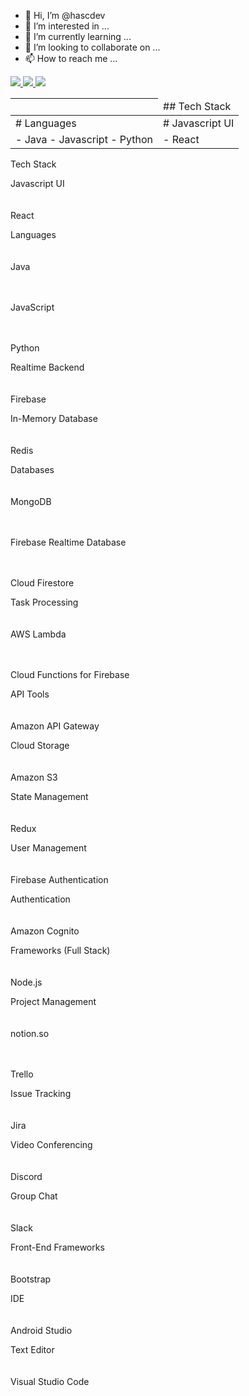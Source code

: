 - 👋 Hi, I’m @hascdev
- 👀 I’m interested in ...
- 🌱 I’m currently learning ...
- 💞️ I’m looking to collaborate on ...
- 📫 How to reach me ...

<div>
    <a href="https://www.linkedin.com/in/hasandovalc">
        <img src="https://img.shields.io/badge/linkedin-%230077B5.svg?&style=for-the-badge&logo=linkedin&logoColor=white" />
    </a>
    <a href="https://medium.com/hascdev">
        <img src="https://img.shields.io/badge/medium-%2312100E.svg?&style=for-the-badge&logo=medium&logoColor=white" />
    </a>
    <a href="https://twitter.com/Alejandr0S">
        <img src="https://img.shields.io/badge/twitter-%231DA1F2.svg?&style=for-the-badge&logo=twitter&logoColor=white" />
    </a>
</div>

<table width="100%">
    <thead>
        <th>
            <td colspan="2">## Tech Stack</td>
        </th>
    </thead>
    <tbody>
        <tr>
            <td># Languages</td>
            <td># Javascript UI</td>
        </tr>
        <tr>
            <td>
                - Java
                - Javascript
                - Python
            </td>
            <td>
                - React
            </td>
        </tr>
    </tbody>
</table>

<div><div class="jss919"><div class="jss871 jss923 jss919"><div class="jss924"><p class="jss925">Tech Stack</p></div><div class="jss922"><div class="jss928" style="grid-row-end: span 3;"><div><div class="jss930">Javascript UI</div><div><div class="jss931"><div class="jss933"><span style="box-sizing:border-box;display:inline-block;overflow:hidden;width:initial;height:initial;background:none;opacity:1;border:0;margin:0;padding:0;position:relative;max-width:100%"><span style="box-sizing:border-box;display:block;width:initial;height:initial;background:none;opacity:1;border:0;margin:0;padding:0;max-width:100%"><img style="display:block;max-width:100%;width:initial;height:initial;background:none;opacity:1;border:0;margin:0;padding:0" alt="" aria-hidden="true" src="data:image/svg+xml,%3csvg%20xmlns=%27http://www.w3.org/2000/svg%27%20version=%271.1%27%20width=%2720%27%20height=%2720%27/%3e"></span><img alt="React" src="/_next/image?url=https%3A%2F%2Fstack-icons.showwcase.com%2FReact.png&amp;w=48&amp;q=75" decoding="async" data-nimg="intrinsic" class="jss934" style="position:absolute;top:0;left:0;bottom:0;right:0;box-sizing:border-box;padding:0;border:none;margin:auto;display:block;width:0;height:0;min-width:100%;max-width:100%;min-height:100%;max-height:100%" srcset="/_next/image?url=https%3A%2F%2Fstack-icons.showwcase.com%2FReact.png&amp;w=32&amp;q=75 1x, /_next/image?url=https%3A%2F%2Fstack-icons.showwcase.com%2FReact.png&amp;w=48&amp;q=75 2x"><noscript><img alt="React" srcSet="/_next/image?url=https%3A%2F%2Fstack-icons.showwcase.com%2FReact.png&amp;w=32&amp;q=75 1x, /_next/image?url=https%3A%2F%2Fstack-icons.showwcase.com%2FReact.png&amp;w=48&amp;q=75 2x" src="/_next/image?url=https%3A%2F%2Fstack-icons.showwcase.com%2FReact.png&amp;w=48&amp;q=75" decoding="async" data-nimg="intrinsic" style="position:absolute;top:0;left:0;bottom:0;right:0;box-sizing:border-box;padding:0;border:none;margin:auto;display:block;width:0;height:0;min-width:100%;max-width:100%;min-height:100%;max-height:100%" class="jss184" loading="lazy"/></noscript></span><p class="jss935">React</p><p class="jss936" title="Experience Level"></p></div></div></div></div></div><div class="jss928 jss929" style="grid-row-end: span 5;"><div><div class="jss930">Languages</div><div><div class="jss931"><div class="jss933"><span style="box-sizing:border-box;display:inline-block;overflow:hidden;width:initial;height:initial;background:none;opacity:1;border:0;margin:0;padding:0;position:relative;max-width:100%"><span style="box-sizing:border-box;display:block;width:initial;height:initial;background:none;opacity:1;border:0;margin:0;padding:0;max-width:100%"><img style="display:block;max-width:100%;width:initial;height:initial;background:none;opacity:1;border:0;margin:0;padding:0" alt="" aria-hidden="true" src="data:image/svg+xml,%3csvg%20xmlns=%27http://www.w3.org/2000/svg%27%20version=%271.1%27%20width=%2720%27%20height=%2720%27/%3e"></span><img alt="Java" src="/_next/image?url=https%3A%2F%2Fstack-icons.showwcase.com%2FJava.png&amp;w=48&amp;q=75" decoding="async" data-nimg="intrinsic" class="jss934" style="position:absolute;top:0;left:0;bottom:0;right:0;box-sizing:border-box;padding:0;border:none;margin:auto;display:block;width:0;height:0;min-width:100%;max-width:100%;min-height:100%;max-height:100%" srcset="/_next/image?url=https%3A%2F%2Fstack-icons.showwcase.com%2FJava.png&amp;w=32&amp;q=75 1x, /_next/image?url=https%3A%2F%2Fstack-icons.showwcase.com%2FJava.png&amp;w=48&amp;q=75 2x"><noscript><img alt="Java" srcSet="/_next/image?url=https%3A%2F%2Fstack-icons.showwcase.com%2FJava.png&amp;w=32&amp;q=75 1x, /_next/image?url=https%3A%2F%2Fstack-icons.showwcase.com%2FJava.png&amp;w=48&amp;q=75 2x" src="/_next/image?url=https%3A%2F%2Fstack-icons.showwcase.com%2FJava.png&amp;w=48&amp;q=75" decoding="async" data-nimg="intrinsic" style="position:absolute;top:0;left:0;bottom:0;right:0;box-sizing:border-box;padding:0;border:none;margin:auto;display:block;width:0;height:0;min-width:100%;max-width:100%;min-height:100%;max-height:100%" class="jss184" loading="lazy"/></noscript></span><p class="jss935">Java</p><p class="jss936" title="Experience Level"></p></div></div><div class="jss931"><div class="jss933"><span style="box-sizing:border-box;display:inline-block;overflow:hidden;width:initial;height:initial;background:none;opacity:1;border:0;margin:0;padding:0;position:relative;max-width:100%"><span style="box-sizing:border-box;display:block;width:initial;height:initial;background:none;opacity:1;border:0;margin:0;padding:0;max-width:100%"><img style="display:block;max-width:100%;width:initial;height:initial;background:none;opacity:1;border:0;margin:0;padding:0" alt="" aria-hidden="true" src="data:image/svg+xml,%3csvg%20xmlns=%27http://www.w3.org/2000/svg%27%20version=%271.1%27%20width=%2720%27%20height=%2720%27/%3e"></span><img alt="JavaScript" src="/_next/image?url=https%3A%2F%2Fstack-icons.showwcase.com%2FJavaScript.jpeg&amp;w=48&amp;q=75" decoding="async" data-nimg="intrinsic" class="jss934" style="position:absolute;top:0;left:0;bottom:0;right:0;box-sizing:border-box;padding:0;border:none;margin:auto;display:block;width:0;height:0;min-width:100%;max-width:100%;min-height:100%;max-height:100%" srcset="/_next/image?url=https%3A%2F%2Fstack-icons.showwcase.com%2FJavaScript.jpeg&amp;w=32&amp;q=75 1x, /_next/image?url=https%3A%2F%2Fstack-icons.showwcase.com%2FJavaScript.jpeg&amp;w=48&amp;q=75 2x"><noscript><img alt="JavaScript" srcSet="/_next/image?url=https%3A%2F%2Fstack-icons.showwcase.com%2FJavaScript.jpeg&amp;w=32&amp;q=75 1x, /_next/image?url=https%3A%2F%2Fstack-icons.showwcase.com%2FJavaScript.jpeg&amp;w=48&amp;q=75 2x" src="/_next/image?url=https%3A%2F%2Fstack-icons.showwcase.com%2FJavaScript.jpeg&amp;w=48&amp;q=75" decoding="async" data-nimg="intrinsic" style="position:absolute;top:0;left:0;bottom:0;right:0;box-sizing:border-box;padding:0;border:none;margin:auto;display:block;width:0;height:0;min-width:100%;max-width:100%;min-height:100%;max-height:100%" class="jss184" loading="lazy"/></noscript></span><p class="jss935">JavaScript</p><p class="jss936" title="Experience Level"></p></div></div><div class="jss931"><div class="jss933"><span style="box-sizing:border-box;display:inline-block;overflow:hidden;width:initial;height:initial;background:none;opacity:1;border:0;margin:0;padding:0;position:relative;max-width:100%"><span style="box-sizing:border-box;display:block;width:initial;height:initial;background:none;opacity:1;border:0;margin:0;padding:0;max-width:100%"><img style="display:block;max-width:100%;width:initial;height:initial;background:none;opacity:1;border:0;margin:0;padding:0" alt="" aria-hidden="true" src="data:image/svg+xml,%3csvg%20xmlns=%27http://www.w3.org/2000/svg%27%20version=%271.1%27%20width=%2720%27%20height=%2720%27/%3e"></span><img alt="Python" src="/_next/image?url=https%3A%2F%2Fstack-icons.showwcase.com%2FPython.png&amp;w=48&amp;q=75" decoding="async" data-nimg="intrinsic" class="jss934" style="position:absolute;top:0;left:0;bottom:0;right:0;box-sizing:border-box;padding:0;border:none;margin:auto;display:block;width:0;height:0;min-width:100%;max-width:100%;min-height:100%;max-height:100%" srcset="/_next/image?url=https%3A%2F%2Fstack-icons.showwcase.com%2FPython.png&amp;w=32&amp;q=75 1x, /_next/image?url=https%3A%2F%2Fstack-icons.showwcase.com%2FPython.png&amp;w=48&amp;q=75 2x"><noscript><img alt="Python" srcSet="/_next/image?url=https%3A%2F%2Fstack-icons.showwcase.com%2FPython.png&amp;w=32&amp;q=75 1x, /_next/image?url=https%3A%2F%2Fstack-icons.showwcase.com%2FPython.png&amp;w=48&amp;q=75 2x" src="/_next/image?url=https%3A%2F%2Fstack-icons.showwcase.com%2FPython.png&amp;w=48&amp;q=75" decoding="async" data-nimg="intrinsic" style="position:absolute;top:0;left:0;bottom:0;right:0;box-sizing:border-box;padding:0;border:none;margin:auto;display:block;width:0;height:0;min-width:100%;max-width:100%;min-height:100%;max-height:100%" class="jss184" loading="lazy"/></noscript></span><p class="jss935">Python</p><p class="jss936" title="Experience Level"></p></div></div></div></div></div><div class="jss928" style="grid-row-end: span 3;"><div><div class="jss930">Realtime Backend</div><div><div class="jss931"><div class="jss933"><span style="box-sizing:border-box;display:inline-block;overflow:hidden;width:initial;height:initial;background:none;opacity:1;border:0;margin:0;padding:0;position:relative;max-width:100%"><span style="box-sizing:border-box;display:block;width:initial;height:initial;background:none;opacity:1;border:0;margin:0;padding:0;max-width:100%"><img style="display:block;max-width:100%;width:initial;height:initial;background:none;opacity:1;border:0;margin:0;padding:0" alt="" aria-hidden="true" src="data:image/svg+xml,%3csvg%20xmlns=%27http://www.w3.org/2000/svg%27%20version=%271.1%27%20width=%2720%27%20height=%2720%27/%3e"></span><img alt="Firebase" src="/_next/image?url=https%3A%2F%2Fstack-icons.showwcase.com%2FFirebase.jpg&amp;w=48&amp;q=75" decoding="async" data-nimg="intrinsic" class="jss934" style="position:absolute;top:0;left:0;bottom:0;right:0;box-sizing:border-box;padding:0;border:none;margin:auto;display:block;width:0;height:0;min-width:100%;max-width:100%;min-height:100%;max-height:100%" srcset="/_next/image?url=https%3A%2F%2Fstack-icons.showwcase.com%2FFirebase.jpg&amp;w=32&amp;q=75 1x, /_next/image?url=https%3A%2F%2Fstack-icons.showwcase.com%2FFirebase.jpg&amp;w=48&amp;q=75 2x"><noscript><img alt="Firebase" srcSet="/_next/image?url=https%3A%2F%2Fstack-icons.showwcase.com%2FFirebase.jpg&amp;w=32&amp;q=75 1x, /_next/image?url=https%3A%2F%2Fstack-icons.showwcase.com%2FFirebase.jpg&amp;w=48&amp;q=75 2x" src="/_next/image?url=https%3A%2F%2Fstack-icons.showwcase.com%2FFirebase.jpg&amp;w=48&amp;q=75" decoding="async" data-nimg="intrinsic" style="position:absolute;top:0;left:0;bottom:0;right:0;box-sizing:border-box;padding:0;border:none;margin:auto;display:block;width:0;height:0;min-width:100%;max-width:100%;min-height:100%;max-height:100%" class="jss184" loading="lazy"/></noscript></span><p class="jss935">Firebase</p><p class="jss936" title="Experience Level"></p></div></div></div></div></div><div class="jss928 jss929" style="grid-row-end: span 3;"><div><div class="jss930">In-Memory Database</div><div><div class="jss931"><div class="jss933"><span style="box-sizing:border-box;display:inline-block;overflow:hidden;width:initial;height:initial;background:none;opacity:1;border:0;margin:0;padding:0;position:relative;max-width:100%"><span style="box-sizing:border-box;display:block;width:initial;height:initial;background:none;opacity:1;border:0;margin:0;padding:0;max-width:100%"><img style="display:block;max-width:100%;width:initial;height:initial;background:none;opacity:1;border:0;margin:0;padding:0" alt="" aria-hidden="true" src="data:image/svg+xml,%3csvg%20xmlns=%27http://www.w3.org/2000/svg%27%20version=%271.1%27%20width=%2720%27%20height=%2720%27/%3e"></span><img alt="Redis" src="/_next/image?url=https%3A%2F%2Fstack-icons.showwcase.com%2FRedis.png&amp;w=48&amp;q=75" decoding="async" data-nimg="intrinsic" class="jss934" style="position:absolute;top:0;left:0;bottom:0;right:0;box-sizing:border-box;padding:0;border:none;margin:auto;display:block;width:0;height:0;min-width:100%;max-width:100%;min-height:100%;max-height:100%" srcset="/_next/image?url=https%3A%2F%2Fstack-icons.showwcase.com%2FRedis.png&amp;w=32&amp;q=75 1x, /_next/image?url=https%3A%2F%2Fstack-icons.showwcase.com%2FRedis.png&amp;w=48&amp;q=75 2x"><noscript><img alt="Redis" srcSet="/_next/image?url=https%3A%2F%2Fstack-icons.showwcase.com%2FRedis.png&amp;w=32&amp;q=75 1x, /_next/image?url=https%3A%2F%2Fstack-icons.showwcase.com%2FRedis.png&amp;w=48&amp;q=75 2x" src="/_next/image?url=https%3A%2F%2Fstack-icons.showwcase.com%2FRedis.png&amp;w=48&amp;q=75" decoding="async" data-nimg="intrinsic" style="position:absolute;top:0;left:0;bottom:0;right:0;box-sizing:border-box;padding:0;border:none;margin:auto;display:block;width:0;height:0;min-width:100%;max-width:100%;min-height:100%;max-height:100%" class="jss184" loading="lazy"/></noscript></span><p class="jss935">Redis</p><p class="jss936" title="Experience Level"></p></div></div></div></div></div><div class="jss928" style="grid-row-end: span 5;"><div><div class="jss930">Databases</div><div><div class="jss931"><div class="jss933"><span style="box-sizing:border-box;display:inline-block;overflow:hidden;width:initial;height:initial;background:none;opacity:1;border:0;margin:0;padding:0;position:relative;max-width:100%"><span style="box-sizing:border-box;display:block;width:initial;height:initial;background:none;opacity:1;border:0;margin:0;padding:0;max-width:100%"><img style="display:block;max-width:100%;width:initial;height:initial;background:none;opacity:1;border:0;margin:0;padding:0" alt="" aria-hidden="true" src="data:image/svg+xml,%3csvg%20xmlns=%27http://www.w3.org/2000/svg%27%20version=%271.1%27%20width=%2720%27%20height=%2720%27/%3e"></span><img alt="MongoDB" src="/_next/image?url=https%3A%2F%2Fstack-icons.showwcase.com%2FMongoDB.png&amp;w=48&amp;q=75" decoding="async" data-nimg="intrinsic" class="jss934" style="position:absolute;top:0;left:0;bottom:0;right:0;box-sizing:border-box;padding:0;border:none;margin:auto;display:block;width:0;height:0;min-width:100%;max-width:100%;min-height:100%;max-height:100%" srcset="/_next/image?url=https%3A%2F%2Fstack-icons.showwcase.com%2FMongoDB.png&amp;w=32&amp;q=75 1x, /_next/image?url=https%3A%2F%2Fstack-icons.showwcase.com%2FMongoDB.png&amp;w=48&amp;q=75 2x"><noscript><img alt="MongoDB" srcSet="/_next/image?url=https%3A%2F%2Fstack-icons.showwcase.com%2FMongoDB.png&amp;w=32&amp;q=75 1x, /_next/image?url=https%3A%2F%2Fstack-icons.showwcase.com%2FMongoDB.png&amp;w=48&amp;q=75 2x" src="/_next/image?url=https%3A%2F%2Fstack-icons.showwcase.com%2FMongoDB.png&amp;w=48&amp;q=75" decoding="async" data-nimg="intrinsic" style="position:absolute;top:0;left:0;bottom:0;right:0;box-sizing:border-box;padding:0;border:none;margin:auto;display:block;width:0;height:0;min-width:100%;max-width:100%;min-height:100%;max-height:100%" class="jss184" loading="lazy"/></noscript></span><p class="jss935">MongoDB</p><p class="jss936" title="Experience Level"></p></div></div><div class="jss931"><div class="jss933"><span style="box-sizing:border-box;display:inline-block;overflow:hidden;width:initial;height:initial;background:none;opacity:1;border:0;margin:0;padding:0;position:relative;max-width:100%"><span style="box-sizing:border-box;display:block;width:initial;height:initial;background:none;opacity:1;border:0;margin:0;padding:0;max-width:100%"><img style="display:block;max-width:100%;width:initial;height:initial;background:none;opacity:1;border:0;margin:0;padding:0" alt="" aria-hidden="true" src="data:image/svg+xml,%3csvg%20xmlns=%27http://www.w3.org/2000/svg%27%20version=%271.1%27%20width=%2720%27%20height=%2720%27/%3e"></span><img alt="Firebase Realtime Database" src="/_next/image?url=https%3A%2F%2Fstack-icons.showwcase.com%2FFirebaseRealtimeDatabase.png&amp;w=48&amp;q=75" decoding="async" data-nimg="intrinsic" class="jss934" style="position:absolute;top:0;left:0;bottom:0;right:0;box-sizing:border-box;padding:0;border:none;margin:auto;display:block;width:0;height:0;min-width:100%;max-width:100%;min-height:100%;max-height:100%" srcset="/_next/image?url=https%3A%2F%2Fstack-icons.showwcase.com%2FFirebaseRealtimeDatabase.png&amp;w=32&amp;q=75 1x, /_next/image?url=https%3A%2F%2Fstack-icons.showwcase.com%2FFirebaseRealtimeDatabase.png&amp;w=48&amp;q=75 2x"><noscript><img alt="Firebase Realtime Database" srcSet="/_next/image?url=https%3A%2F%2Fstack-icons.showwcase.com%2FFirebaseRealtimeDatabase.png&amp;w=32&amp;q=75 1x, /_next/image?url=https%3A%2F%2Fstack-icons.showwcase.com%2FFirebaseRealtimeDatabase.png&amp;w=48&amp;q=75 2x" src="/_next/image?url=https%3A%2F%2Fstack-icons.showwcase.com%2FFirebaseRealtimeDatabase.png&amp;w=48&amp;q=75" decoding="async" data-nimg="intrinsic" style="position:absolute;top:0;left:0;bottom:0;right:0;box-sizing:border-box;padding:0;border:none;margin:auto;display:block;width:0;height:0;min-width:100%;max-width:100%;min-height:100%;max-height:100%" class="jss184" loading="lazy"/></noscript></span><p class="jss935">Firebase Realtime Database</p><p class="jss936" title="Experience Level"></p></div></div><div class="jss931"><div class="jss933"><span style="box-sizing:border-box;display:inline-block;overflow:hidden;width:initial;height:initial;background:none;opacity:1;border:0;margin:0;padding:0;position:relative;max-width:100%"><span style="box-sizing:border-box;display:block;width:initial;height:initial;background:none;opacity:1;border:0;margin:0;padding:0;max-width:100%"><img style="display:block;max-width:100%;width:initial;height:initial;background:none;opacity:1;border:0;margin:0;padding:0" alt="" aria-hidden="true" src="data:image/svg+xml,%3csvg%20xmlns=%27http://www.w3.org/2000/svg%27%20version=%271.1%27%20width=%2720%27%20height=%2720%27/%3e"></span><img alt="Cloud Firestore" src="/_next/image?url=https%3A%2F%2Fstack-icons.showwcase.com%2FCloudFirestore.png&amp;w=48&amp;q=75" decoding="async" data-nimg="intrinsic" class="jss934" style="position:absolute;top:0;left:0;bottom:0;right:0;box-sizing:border-box;padding:0;border:none;margin:auto;display:block;width:0;height:0;min-width:100%;max-width:100%;min-height:100%;max-height:100%" srcset="/_next/image?url=https%3A%2F%2Fstack-icons.showwcase.com%2FCloudFirestore.png&amp;w=32&amp;q=75 1x, /_next/image?url=https%3A%2F%2Fstack-icons.showwcase.com%2FCloudFirestore.png&amp;w=48&amp;q=75 2x"><noscript><img alt="Cloud Firestore" srcSet="/_next/image?url=https%3A%2F%2Fstack-icons.showwcase.com%2FCloudFirestore.png&amp;w=32&amp;q=75 1x, /_next/image?url=https%3A%2F%2Fstack-icons.showwcase.com%2FCloudFirestore.png&amp;w=48&amp;q=75 2x" src="/_next/image?url=https%3A%2F%2Fstack-icons.showwcase.com%2FCloudFirestore.png&amp;w=48&amp;q=75" decoding="async" data-nimg="intrinsic" style="position:absolute;top:0;left:0;bottom:0;right:0;box-sizing:border-box;padding:0;border:none;margin:auto;display:block;width:0;height:0;min-width:100%;max-width:100%;min-height:100%;max-height:100%" class="jss184" loading="lazy"/></noscript></span><p class="jss935">Cloud Firestore</p><p class="jss936" title="Experience Level"></p></div></div></div></div></div><div class="jss928 jss929" style="grid-row-end: span 4;"><div><div class="jss930">Task Processing</div><div><div class="jss931"><div class="jss933"><span style="box-sizing:border-box;display:inline-block;overflow:hidden;width:initial;height:initial;background:none;opacity:1;border:0;margin:0;padding:0;position:relative;max-width:100%"><span style="box-sizing:border-box;display:block;width:initial;height:initial;background:none;opacity:1;border:0;margin:0;padding:0;max-width:100%"><img style="display:block;max-width:100%;width:initial;height:initial;background:none;opacity:1;border:0;margin:0;padding:0" alt="" aria-hidden="true" src="data:image/svg+xml,%3csvg%20xmlns=%27http://www.w3.org/2000/svg%27%20version=%271.1%27%20width=%2720%27%20height=%2720%27/%3e"></span><img alt="AWS Lambda" src="/_next/image?url=https%3A%2F%2Fstack-icons.showwcase.com%2FAWSLambda.png&amp;w=48&amp;q=75" decoding="async" data-nimg="intrinsic" class="jss934" style="position:absolute;top:0;left:0;bottom:0;right:0;box-sizing:border-box;padding:0;border:none;margin:auto;display:block;width:0;height:0;min-width:100%;max-width:100%;min-height:100%;max-height:100%" srcset="/_next/image?url=https%3A%2F%2Fstack-icons.showwcase.com%2FAWSLambda.png&amp;w=32&amp;q=75 1x, /_next/image?url=https%3A%2F%2Fstack-icons.showwcase.com%2FAWSLambda.png&amp;w=48&amp;q=75 2x"><noscript><img alt="AWS Lambda" srcSet="/_next/image?url=https%3A%2F%2Fstack-icons.showwcase.com%2FAWSLambda.png&amp;w=32&amp;q=75 1x, /_next/image?url=https%3A%2F%2Fstack-icons.showwcase.com%2FAWSLambda.png&amp;w=48&amp;q=75 2x" src="/_next/image?url=https%3A%2F%2Fstack-icons.showwcase.com%2FAWSLambda.png&amp;w=48&amp;q=75" decoding="async" data-nimg="intrinsic" style="position:absolute;top:0;left:0;bottom:0;right:0;box-sizing:border-box;padding:0;border:none;margin:auto;display:block;width:0;height:0;min-width:100%;max-width:100%;min-height:100%;max-height:100%" class="jss184" loading="lazy"/></noscript></span><p class="jss935">AWS Lambda</p><p class="jss936" title="Experience Level"></p></div></div><div class="jss931"><div class="jss933"><span style="box-sizing:border-box;display:inline-block;overflow:hidden;width:initial;height:initial;background:none;opacity:1;border:0;margin:0;padding:0;position:relative;max-width:100%"><span style="box-sizing:border-box;display:block;width:initial;height:initial;background:none;opacity:1;border:0;margin:0;padding:0;max-width:100%"><img style="display:block;max-width:100%;width:initial;height:initial;background:none;opacity:1;border:0;margin:0;padding:0" alt="" aria-hidden="true" src="data:image/svg+xml,%3csvg%20xmlns=%27http://www.w3.org/2000/svg%27%20version=%271.1%27%20width=%2720%27%20height=%2720%27/%3e"></span><img alt="Cloud Functions for Firebase" src="/_next/image?url=https%3A%2F%2Fstack-icons.showwcase.com%2FCloudFunctionsforFirebase.jpg&amp;w=48&amp;q=75" decoding="async" data-nimg="intrinsic" class="jss934" style="position:absolute;top:0;left:0;bottom:0;right:0;box-sizing:border-box;padding:0;border:none;margin:auto;display:block;width:0;height:0;min-width:100%;max-width:100%;min-height:100%;max-height:100%" srcset="/_next/image?url=https%3A%2F%2Fstack-icons.showwcase.com%2FCloudFunctionsforFirebase.jpg&amp;w=32&amp;q=75 1x, /_next/image?url=https%3A%2F%2Fstack-icons.showwcase.com%2FCloudFunctionsforFirebase.jpg&amp;w=48&amp;q=75 2x"><noscript><img alt="Cloud Functions for Firebase" srcSet="/_next/image?url=https%3A%2F%2Fstack-icons.showwcase.com%2FCloudFunctionsforFirebase.jpg&amp;w=32&amp;q=75 1x, /_next/image?url=https%3A%2F%2Fstack-icons.showwcase.com%2FCloudFunctionsforFirebase.jpg&amp;w=48&amp;q=75 2x" src="/_next/image?url=https%3A%2F%2Fstack-icons.showwcase.com%2FCloudFunctionsforFirebase.jpg&amp;w=48&amp;q=75" decoding="async" data-nimg="intrinsic" style="position:absolute;top:0;left:0;bottom:0;right:0;box-sizing:border-box;padding:0;border:none;margin:auto;display:block;width:0;height:0;min-width:100%;max-width:100%;min-height:100%;max-height:100%" class="jss184" loading="lazy"/></noscript></span><p class="jss935">Cloud Functions for Firebase</p><p class="jss936" title="Experience Level"></p></div></div></div></div></div><div class="jss928" style="grid-row-end: span 3;"><div><div class="jss930">API Tools</div><div><div class="jss931"><div class="jss933"><span style="box-sizing:border-box;display:inline-block;overflow:hidden;width:initial;height:initial;background:none;opacity:1;border:0;margin:0;padding:0;position:relative;max-width:100%"><span style="box-sizing:border-box;display:block;width:initial;height:initial;background:none;opacity:1;border:0;margin:0;padding:0;max-width:100%"><img style="display:block;max-width:100%;width:initial;height:initial;background:none;opacity:1;border:0;margin:0;padding:0" alt="" aria-hidden="true" src="data:image/svg+xml,%3csvg%20xmlns=%27http://www.w3.org/2000/svg%27%20version=%271.1%27%20width=%2720%27%20height=%2720%27/%3e"></span><img alt="Amazon API Gateway" src="/_next/image?url=https%3A%2F%2Fstack-icons.showwcase.com%2FAmazonAPIGateway.png&amp;w=48&amp;q=75" decoding="async" data-nimg="intrinsic" class="jss934" style="position:absolute;top:0;left:0;bottom:0;right:0;box-sizing:border-box;padding:0;border:none;margin:auto;display:block;width:0;height:0;min-width:100%;max-width:100%;min-height:100%;max-height:100%" srcset="/_next/image?url=https%3A%2F%2Fstack-icons.showwcase.com%2FAmazonAPIGateway.png&amp;w=32&amp;q=75 1x, /_next/image?url=https%3A%2F%2Fstack-icons.showwcase.com%2FAmazonAPIGateway.png&amp;w=48&amp;q=75 2x"><noscript><img alt="Amazon API Gateway" srcSet="/_next/image?url=https%3A%2F%2Fstack-icons.showwcase.com%2FAmazonAPIGateway.png&amp;w=32&amp;q=75 1x, /_next/image?url=https%3A%2F%2Fstack-icons.showwcase.com%2FAmazonAPIGateway.png&amp;w=48&amp;q=75 2x" src="/_next/image?url=https%3A%2F%2Fstack-icons.showwcase.com%2FAmazonAPIGateway.png&amp;w=48&amp;q=75" decoding="async" data-nimg="intrinsic" style="position:absolute;top:0;left:0;bottom:0;right:0;box-sizing:border-box;padding:0;border:none;margin:auto;display:block;width:0;height:0;min-width:100%;max-width:100%;min-height:100%;max-height:100%" class="jss184" loading="lazy"/></noscript></span><p class="jss935">Amazon API Gateway</p><p class="jss936" title="Experience Level"></p></div></div></div></div></div><div class="jss928 jss929" style="grid-row-end: span 3;"><div><div class="jss930">Cloud Storage</div><div><div class="jss931"><div class="jss933"><span style="box-sizing:border-box;display:inline-block;overflow:hidden;width:initial;height:initial;background:none;opacity:1;border:0;margin:0;padding:0;position:relative;max-width:100%"><span style="box-sizing:border-box;display:block;width:initial;height:initial;background:none;opacity:1;border:0;margin:0;padding:0;max-width:100%"><img style="display:block;max-width:100%;width:initial;height:initial;background:none;opacity:1;border:0;margin:0;padding:0" alt="" aria-hidden="true" src="data:image/svg+xml,%3csvg%20xmlns=%27http://www.w3.org/2000/svg%27%20version=%271.1%27%20width=%2720%27%20height=%2720%27/%3e"></span><img alt="Amazon S3" src="/_next/image?url=https%3A%2F%2Fstack-icons.showwcase.com%2FAmazonS3.png&amp;w=48&amp;q=75" decoding="async" data-nimg="intrinsic" class="jss934" style="position:absolute;top:0;left:0;bottom:0;right:0;box-sizing:border-box;padding:0;border:none;margin:auto;display:block;width:0;height:0;min-width:100%;max-width:100%;min-height:100%;max-height:100%" srcset="/_next/image?url=https%3A%2F%2Fstack-icons.showwcase.com%2FAmazonS3.png&amp;w=32&amp;q=75 1x, /_next/image?url=https%3A%2F%2Fstack-icons.showwcase.com%2FAmazonS3.png&amp;w=48&amp;q=75 2x"><noscript><img alt="Amazon S3" srcSet="/_next/image?url=https%3A%2F%2Fstack-icons.showwcase.com%2FAmazonS3.png&amp;w=32&amp;q=75 1x, /_next/image?url=https%3A%2F%2Fstack-icons.showwcase.com%2FAmazonS3.png&amp;w=48&amp;q=75 2x" src="/_next/image?url=https%3A%2F%2Fstack-icons.showwcase.com%2FAmazonS3.png&amp;w=48&amp;q=75" decoding="async" data-nimg="intrinsic" style="position:absolute;top:0;left:0;bottom:0;right:0;box-sizing:border-box;padding:0;border:none;margin:auto;display:block;width:0;height:0;min-width:100%;max-width:100%;min-height:100%;max-height:100%" class="jss184" loading="lazy"/></noscript></span><p class="jss935">Amazon S3</p><p class="jss936" title="Experience Level"></p></div></div></div></div></div><div class="jss928" style="grid-row-end: span 3;"><div><div class="jss930">State Management</div><div><div class="jss931"><div class="jss933"><span style="box-sizing:border-box;display:inline-block;overflow:hidden;width:initial;height:initial;background:none;opacity:1;border:0;margin:0;padding:0;position:relative;max-width:100%"><span style="box-sizing:border-box;display:block;width:initial;height:initial;background:none;opacity:1;border:0;margin:0;padding:0;max-width:100%"><img style="display:block;max-width:100%;width:initial;height:initial;background:none;opacity:1;border:0;margin:0;padding:0" alt="" aria-hidden="true" src="data:image/svg+xml,%3csvg%20xmlns=%27http://www.w3.org/2000/svg%27%20version=%271.1%27%20width=%2720%27%20height=%2720%27/%3e"></span><img alt="Redux" src="/_next/image?url=https%3A%2F%2Fstack-icons.showwcase.com%2FRedux.png&amp;w=48&amp;q=75" decoding="async" data-nimg="intrinsic" class="jss934" style="position:absolute;top:0;left:0;bottom:0;right:0;box-sizing:border-box;padding:0;border:none;margin:auto;display:block;width:0;height:0;min-width:100%;max-width:100%;min-height:100%;max-height:100%" srcset="/_next/image?url=https%3A%2F%2Fstack-icons.showwcase.com%2FRedux.png&amp;w=32&amp;q=75 1x, /_next/image?url=https%3A%2F%2Fstack-icons.showwcase.com%2FRedux.png&amp;w=48&amp;q=75 2x"><noscript><img alt="Redux" srcSet="/_next/image?url=https%3A%2F%2Fstack-icons.showwcase.com%2FRedux.png&amp;w=32&amp;q=75 1x, /_next/image?url=https%3A%2F%2Fstack-icons.showwcase.com%2FRedux.png&amp;w=48&amp;q=75 2x" src="/_next/image?url=https%3A%2F%2Fstack-icons.showwcase.com%2FRedux.png&amp;w=48&amp;q=75" decoding="async" data-nimg="intrinsic" style="position:absolute;top:0;left:0;bottom:0;right:0;box-sizing:border-box;padding:0;border:none;margin:auto;display:block;width:0;height:0;min-width:100%;max-width:100%;min-height:100%;max-height:100%" class="jss184" loading="lazy"/></noscript></span><p class="jss935">Redux</p><p class="jss936" title="Experience Level"></p></div></div></div></div></div><div class="jss928 jss929" style="grid-row-end: span 3;"><div><div class="jss930">User Management</div><div><div class="jss931"><div class="jss933"><span style="box-sizing:border-box;display:inline-block;overflow:hidden;width:initial;height:initial;background:none;opacity:1;border:0;margin:0;padding:0;position:relative;max-width:100%"><span style="box-sizing:border-box;display:block;width:initial;height:initial;background:none;opacity:1;border:0;margin:0;padding:0;max-width:100%"><img style="display:block;max-width:100%;width:initial;height:initial;background:none;opacity:1;border:0;margin:0;padding:0" alt="" aria-hidden="true" src="data:image/svg+xml,%3csvg%20xmlns=%27http://www.w3.org/2000/svg%27%20version=%271.1%27%20width=%2720%27%20height=%2720%27/%3e"></span><img alt="Firebase Authentication" src="/_next/image?url=https%3A%2F%2Fstack-icons.showwcase.com%2FFirebaseAuthentication.jpg&amp;w=48&amp;q=75" decoding="async" data-nimg="intrinsic" class="jss934" style="position:absolute;top:0;left:0;bottom:0;right:0;box-sizing:border-box;padding:0;border:none;margin:auto;display:block;width:0;height:0;min-width:100%;max-width:100%;min-height:100%;max-height:100%" srcset="/_next/image?url=https%3A%2F%2Fstack-icons.showwcase.com%2FFirebaseAuthentication.jpg&amp;w=32&amp;q=75 1x, /_next/image?url=https%3A%2F%2Fstack-icons.showwcase.com%2FFirebaseAuthentication.jpg&amp;w=48&amp;q=75 2x"><noscript><img alt="Firebase Authentication" srcSet="/_next/image?url=https%3A%2F%2Fstack-icons.showwcase.com%2FFirebaseAuthentication.jpg&amp;w=32&amp;q=75 1x, /_next/image?url=https%3A%2F%2Fstack-icons.showwcase.com%2FFirebaseAuthentication.jpg&amp;w=48&amp;q=75 2x" src="/_next/image?url=https%3A%2F%2Fstack-icons.showwcase.com%2FFirebaseAuthentication.jpg&amp;w=48&amp;q=75" decoding="async" data-nimg="intrinsic" style="position:absolute;top:0;left:0;bottom:0;right:0;box-sizing:border-box;padding:0;border:none;margin:auto;display:block;width:0;height:0;min-width:100%;max-width:100%;min-height:100%;max-height:100%" class="jss184" loading="lazy"/></noscript></span><p class="jss935">Firebase Authentication</p><p class="jss936" title="Experience Level"></p></div></div></div></div></div><div class="jss928" style="grid-row-end: span 3;"><div><div class="jss930">Authentication</div><div><div class="jss931"><div class="jss933"><span style="box-sizing:border-box;display:inline-block;overflow:hidden;width:initial;height:initial;background:none;opacity:1;border:0;margin:0;padding:0;position:relative;max-width:100%"><span style="box-sizing:border-box;display:block;width:initial;height:initial;background:none;opacity:1;border:0;margin:0;padding:0;max-width:100%"><img style="display:block;max-width:100%;width:initial;height:initial;background:none;opacity:1;border:0;margin:0;padding:0" alt="" aria-hidden="true" src="data:image/svg+xml,%3csvg%20xmlns=%27http://www.w3.org/2000/svg%27%20version=%271.1%27%20width=%2720%27%20height=%2720%27/%3e"></span><img alt="Amazon Cognito" src="/_next/image?url=https%3A%2F%2Fstack-icons.showwcase.com%2FAmazonCognito.png&amp;w=48&amp;q=75" decoding="async" data-nimg="intrinsic" class="jss934" style="position:absolute;top:0;left:0;bottom:0;right:0;box-sizing:border-box;padding:0;border:none;margin:auto;display:block;width:0;height:0;min-width:100%;max-width:100%;min-height:100%;max-height:100%" srcset="/_next/image?url=https%3A%2F%2Fstack-icons.showwcase.com%2FAmazonCognito.png&amp;w=32&amp;q=75 1x, /_next/image?url=https%3A%2F%2Fstack-icons.showwcase.com%2FAmazonCognito.png&amp;w=48&amp;q=75 2x"><noscript><img alt="Amazon Cognito" srcSet="/_next/image?url=https%3A%2F%2Fstack-icons.showwcase.com%2FAmazonCognito.png&amp;w=32&amp;q=75 1x, /_next/image?url=https%3A%2F%2Fstack-icons.showwcase.com%2FAmazonCognito.png&amp;w=48&amp;q=75 2x" src="/_next/image?url=https%3A%2F%2Fstack-icons.showwcase.com%2FAmazonCognito.png&amp;w=48&amp;q=75" decoding="async" data-nimg="intrinsic" style="position:absolute;top:0;left:0;bottom:0;right:0;box-sizing:border-box;padding:0;border:none;margin:auto;display:block;width:0;height:0;min-width:100%;max-width:100%;min-height:100%;max-height:100%" class="jss184" loading="lazy"/></noscript></span><p class="jss935">Amazon Cognito</p><p class="jss936" title="Experience Level"></p></div></div></div></div></div><div class="jss928 jss929" style="grid-row-end: span 3;"><div><div class="jss930">Frameworks (Full Stack)</div><div><div class="jss931"><div class="jss933"><span style="box-sizing:border-box;display:inline-block;overflow:hidden;width:initial;height:initial;background:none;opacity:1;border:0;margin:0;padding:0;position:relative;max-width:100%"><span style="box-sizing:border-box;display:block;width:initial;height:initial;background:none;opacity:1;border:0;margin:0;padding:0;max-width:100%"><img style="display:block;max-width:100%;width:initial;height:initial;background:none;opacity:1;border:0;margin:0;padding:0" alt="" aria-hidden="true" src="data:image/svg+xml,%3csvg%20xmlns=%27http://www.w3.org/2000/svg%27%20version=%271.1%27%20width=%2720%27%20height=%2720%27/%3e"></span><img alt="Node.js" src="/_next/image?url=https%3A%2F%2Fstack-icons.showwcase.com%2FNodejs.png&amp;w=48&amp;q=75" decoding="async" data-nimg="intrinsic" class="jss934" style="position:absolute;top:0;left:0;bottom:0;right:0;box-sizing:border-box;padding:0;border:none;margin:auto;display:block;width:0;height:0;min-width:100%;max-width:100%;min-height:100%;max-height:100%" srcset="/_next/image?url=https%3A%2F%2Fstack-icons.showwcase.com%2FNodejs.png&amp;w=32&amp;q=75 1x, /_next/image?url=https%3A%2F%2Fstack-icons.showwcase.com%2FNodejs.png&amp;w=48&amp;q=75 2x"><noscript><img alt="Node.js" srcSet="/_next/image?url=https%3A%2F%2Fstack-icons.showwcase.com%2FNodejs.png&amp;w=32&amp;q=75 1x, /_next/image?url=https%3A%2F%2Fstack-icons.showwcase.com%2FNodejs.png&amp;w=48&amp;q=75 2x" src="/_next/image?url=https%3A%2F%2Fstack-icons.showwcase.com%2FNodejs.png&amp;w=48&amp;q=75" decoding="async" data-nimg="intrinsic" style="position:absolute;top:0;left:0;bottom:0;right:0;box-sizing:border-box;padding:0;border:none;margin:auto;display:block;width:0;height:0;min-width:100%;max-width:100%;min-height:100%;max-height:100%" class="jss184" loading="lazy"/></noscript></span><p class="jss935">Node.js</p><p class="jss936" title="Experience Level"></p></div></div></div></div></div><div class="jss928" style="grid-row-end: span 4;"><div><div class="jss930">Project Management</div><div><div class="jss931"><div class="jss933"><span style="box-sizing:border-box;display:inline-block;overflow:hidden;width:initial;height:initial;background:none;opacity:1;border:0;margin:0;padding:0;position:relative;max-width:100%"><span style="box-sizing:border-box;display:block;width:initial;height:initial;background:none;opacity:1;border:0;margin:0;padding:0;max-width:100%"><img style="display:block;max-width:100%;width:initial;height:initial;background:none;opacity:1;border:0;margin:0;padding:0" alt="" aria-hidden="true" src="data:image/svg+xml,%3csvg%20xmlns=%27http://www.w3.org/2000/svg%27%20version=%271.1%27%20width=%2720%27%20height=%2720%27/%3e"></span><img alt="notion.so" src="/_next/image?url=https%3A%2F%2Fstack-icons.showwcase.com%2Fnotionso.jpg&amp;w=48&amp;q=75" decoding="async" data-nimg="intrinsic" class="jss934" style="position:absolute;top:0;left:0;bottom:0;right:0;box-sizing:border-box;padding:0;border:none;margin:auto;display:block;width:0;height:0;min-width:100%;max-width:100%;min-height:100%;max-height:100%" srcset="/_next/image?url=https%3A%2F%2Fstack-icons.showwcase.com%2Fnotionso.jpg&amp;w=32&amp;q=75 1x, /_next/image?url=https%3A%2F%2Fstack-icons.showwcase.com%2Fnotionso.jpg&amp;w=48&amp;q=75 2x"><noscript><img alt="notion.so" srcSet="/_next/image?url=https%3A%2F%2Fstack-icons.showwcase.com%2Fnotionso.jpg&amp;w=32&amp;q=75 1x, /_next/image?url=https%3A%2F%2Fstack-icons.showwcase.com%2Fnotionso.jpg&amp;w=48&amp;q=75 2x" src="/_next/image?url=https%3A%2F%2Fstack-icons.showwcase.com%2Fnotionso.jpg&amp;w=48&amp;q=75" decoding="async" data-nimg="intrinsic" style="position:absolute;top:0;left:0;bottom:0;right:0;box-sizing:border-box;padding:0;border:none;margin:auto;display:block;width:0;height:0;min-width:100%;max-width:100%;min-height:100%;max-height:100%" class="jss184" loading="lazy"/></noscript></span><p class="jss935">notion.so</p><p class="jss936" title="Experience Level"></p></div></div><div class="jss931"><div class="jss933"><span style="box-sizing:border-box;display:inline-block;overflow:hidden;width:initial;height:initial;background:none;opacity:1;border:0;margin:0;padding:0;position:relative;max-width:100%"><span style="box-sizing:border-box;display:block;width:initial;height:initial;background:none;opacity:1;border:0;margin:0;padding:0;max-width:100%"><img style="display:block;max-width:100%;width:initial;height:initial;background:none;opacity:1;border:0;margin:0;padding:0" alt="" aria-hidden="true" src="data:image/svg+xml,%3csvg%20xmlns=%27http://www.w3.org/2000/svg%27%20version=%271.1%27%20width=%2720%27%20height=%2720%27/%3e"></span><img alt="Trello" src="/_next/image?url=https%3A%2F%2Fstack-icons.showwcase.com%2FTrello.jpg&amp;w=48&amp;q=75" decoding="async" data-nimg="intrinsic" class="jss934" style="position:absolute;top:0;left:0;bottom:0;right:0;box-sizing:border-box;padding:0;border:none;margin:auto;display:block;width:0;height:0;min-width:100%;max-width:100%;min-height:100%;max-height:100%" srcset="/_next/image?url=https%3A%2F%2Fstack-icons.showwcase.com%2FTrello.jpg&amp;w=32&amp;q=75 1x, /_next/image?url=https%3A%2F%2Fstack-icons.showwcase.com%2FTrello.jpg&amp;w=48&amp;q=75 2x"><noscript><img alt="Trello" srcSet="/_next/image?url=https%3A%2F%2Fstack-icons.showwcase.com%2FTrello.jpg&amp;w=32&amp;q=75 1x, /_next/image?url=https%3A%2F%2Fstack-icons.showwcase.com%2FTrello.jpg&amp;w=48&amp;q=75 2x" src="/_next/image?url=https%3A%2F%2Fstack-icons.showwcase.com%2FTrello.jpg&amp;w=48&amp;q=75" decoding="async" data-nimg="intrinsic" style="position:absolute;top:0;left:0;bottom:0;right:0;box-sizing:border-box;padding:0;border:none;margin:auto;display:block;width:0;height:0;min-width:100%;max-width:100%;min-height:100%;max-height:100%" class="jss184" loading="lazy"/></noscript></span><p class="jss935">Trello</p><p class="jss936" title="Experience Level"></p></div></div></div></div></div><div class="jss928 jss929" style="grid-row-end: span 3;"><div><div class="jss930">Issue Tracking</div><div><div class="jss931"><div class="jss933"><span style="box-sizing:border-box;display:inline-block;overflow:hidden;width:initial;height:initial;background:none;opacity:1;border:0;margin:0;padding:0;position:relative;max-width:100%"><span style="box-sizing:border-box;display:block;width:initial;height:initial;background:none;opacity:1;border:0;margin:0;padding:0;max-width:100%"><img style="display:block;max-width:100%;width:initial;height:initial;background:none;opacity:1;border:0;margin:0;padding:0" alt="" aria-hidden="true" src="data:image/svg+xml,%3csvg%20xmlns=%27http://www.w3.org/2000/svg%27%20version=%271.1%27%20width=%2720%27%20height=%2720%27/%3e"></span><img alt="Jira" src="/_next/image?url=https%3A%2F%2Fstack-icons.showwcase.com%2FJira.jpg&amp;w=48&amp;q=75" decoding="async" data-nimg="intrinsic" class="jss934" style="position:absolute;top:0;left:0;bottom:0;right:0;box-sizing:border-box;padding:0;border:none;margin:auto;display:block;width:0;height:0;min-width:100%;max-width:100%;min-height:100%;max-height:100%" srcset="/_next/image?url=https%3A%2F%2Fstack-icons.showwcase.com%2FJira.jpg&amp;w=32&amp;q=75 1x, /_next/image?url=https%3A%2F%2Fstack-icons.showwcase.com%2FJira.jpg&amp;w=48&amp;q=75 2x"><noscript><img alt="Jira" srcSet="/_next/image?url=https%3A%2F%2Fstack-icons.showwcase.com%2FJira.jpg&amp;w=32&amp;q=75 1x, /_next/image?url=https%3A%2F%2Fstack-icons.showwcase.com%2FJira.jpg&amp;w=48&amp;q=75 2x" src="/_next/image?url=https%3A%2F%2Fstack-icons.showwcase.com%2FJira.jpg&amp;w=48&amp;q=75" decoding="async" data-nimg="intrinsic" style="position:absolute;top:0;left:0;bottom:0;right:0;box-sizing:border-box;padding:0;border:none;margin:auto;display:block;width:0;height:0;min-width:100%;max-width:100%;min-height:100%;max-height:100%" class="jss184" loading="lazy"/></noscript></span><p class="jss935">Jira</p><p class="jss936" title="Experience Level"></p></div></div></div></div></div><div class="jss928" style="grid-row-end: span 3;"><div><div class="jss930">Video Conferencing</div><div><div class="jss931"><div class="jss933"><span style="box-sizing:border-box;display:inline-block;overflow:hidden;width:initial;height:initial;background:none;opacity:1;border:0;margin:0;padding:0;position:relative;max-width:100%"><span style="box-sizing:border-box;display:block;width:initial;height:initial;background:none;opacity:1;border:0;margin:0;padding:0;max-width:100%"><img style="display:block;max-width:100%;width:initial;height:initial;background:none;opacity:1;border:0;margin:0;padding:0" alt="" aria-hidden="true" src="data:image/svg+xml,%3csvg%20xmlns=%27http://www.w3.org/2000/svg%27%20version=%271.1%27%20width=%2720%27%20height=%2720%27/%3e"></span><img alt="Discord" src="/_next/image?url=https%3A%2F%2Fstack-icons.showwcase.com%2FDiscord.jpg&amp;w=48&amp;q=75" decoding="async" data-nimg="intrinsic" class="jss934" style="position:absolute;top:0;left:0;bottom:0;right:0;box-sizing:border-box;padding:0;border:none;margin:auto;display:block;width:0;height:0;min-width:100%;max-width:100%;min-height:100%;max-height:100%" srcset="/_next/image?url=https%3A%2F%2Fstack-icons.showwcase.com%2FDiscord.jpg&amp;w=32&amp;q=75 1x, /_next/image?url=https%3A%2F%2Fstack-icons.showwcase.com%2FDiscord.jpg&amp;w=48&amp;q=75 2x"><noscript><img alt="Discord" srcSet="/_next/image?url=https%3A%2F%2Fstack-icons.showwcase.com%2FDiscord.jpg&amp;w=32&amp;q=75 1x, /_next/image?url=https%3A%2F%2Fstack-icons.showwcase.com%2FDiscord.jpg&amp;w=48&amp;q=75 2x" src="/_next/image?url=https%3A%2F%2Fstack-icons.showwcase.com%2FDiscord.jpg&amp;w=48&amp;q=75" decoding="async" data-nimg="intrinsic" style="position:absolute;top:0;left:0;bottom:0;right:0;box-sizing:border-box;padding:0;border:none;margin:auto;display:block;width:0;height:0;min-width:100%;max-width:100%;min-height:100%;max-height:100%" class="jss184" loading="lazy"/></noscript></span><p class="jss935">Discord</p><p class="jss936" title="Experience Level"></p></div></div></div></div></div><div class="jss928 jss929" style="grid-row-end: span 3;"><div><div class="jss930">Group Chat</div><div><div class="jss931"><div class="jss933"><span style="box-sizing:border-box;display:inline-block;overflow:hidden;width:initial;height:initial;background:none;opacity:1;border:0;margin:0;padding:0;position:relative;max-width:100%"><span style="box-sizing:border-box;display:block;width:initial;height:initial;background:none;opacity:1;border:0;margin:0;padding:0;max-width:100%"><img style="display:block;max-width:100%;width:initial;height:initial;background:none;opacity:1;border:0;margin:0;padding:0" alt="" aria-hidden="true" src="data:image/svg+xml,%3csvg%20xmlns=%27http://www.w3.org/2000/svg%27%20version=%271.1%27%20width=%2720%27%20height=%2720%27/%3e"></span><img alt="Slack" src="/_next/image?url=https%3A%2F%2Fstack-icons.showwcase.com%2FSlack.jpg&amp;w=48&amp;q=75" decoding="async" data-nimg="intrinsic" class="jss934" style="position:absolute;top:0;left:0;bottom:0;right:0;box-sizing:border-box;padding:0;border:none;margin:auto;display:block;width:0;height:0;min-width:100%;max-width:100%;min-height:100%;max-height:100%" srcset="/_next/image?url=https%3A%2F%2Fstack-icons.showwcase.com%2FSlack.jpg&amp;w=32&amp;q=75 1x, /_next/image?url=https%3A%2F%2Fstack-icons.showwcase.com%2FSlack.jpg&amp;w=48&amp;q=75 2x"><noscript><img alt="Slack" srcSet="/_next/image?url=https%3A%2F%2Fstack-icons.showwcase.com%2FSlack.jpg&amp;w=32&amp;q=75 1x, /_next/image?url=https%3A%2F%2Fstack-icons.showwcase.com%2FSlack.jpg&amp;w=48&amp;q=75 2x" src="/_next/image?url=https%3A%2F%2Fstack-icons.showwcase.com%2FSlack.jpg&amp;w=48&amp;q=75" decoding="async" data-nimg="intrinsic" style="position:absolute;top:0;left:0;bottom:0;right:0;box-sizing:border-box;padding:0;border:none;margin:auto;display:block;width:0;height:0;min-width:100%;max-width:100%;min-height:100%;max-height:100%" class="jss184" loading="lazy"/></noscript></span><p class="jss935">Slack</p><p class="jss936" title="Experience Level"></p></div></div></div></div></div><div class="jss928" style="grid-row-end: span 3;"><div><div class="jss930">Front-End Frameworks</div><div><div class="jss931"><div class="jss933"><span style="box-sizing:border-box;display:inline-block;overflow:hidden;width:initial;height:initial;background:none;opacity:1;border:0;margin:0;padding:0;position:relative;max-width:100%"><span style="box-sizing:border-box;display:block;width:initial;height:initial;background:none;opacity:1;border:0;margin:0;padding:0;max-width:100%"><img style="display:block;max-width:100%;width:initial;height:initial;background:none;opacity:1;border:0;margin:0;padding:0" alt="" aria-hidden="true" src="data:image/svg+xml,%3csvg%20xmlns=%27http://www.w3.org/2000/svg%27%20version=%271.1%27%20width=%2720%27%20height=%2720%27/%3e"></span><img alt="Bootstrap" src="/_next/image?url=https%3A%2F%2Fstack-icons.showwcase.com%2FBootstrap.png&amp;w=48&amp;q=75" decoding="async" data-nimg="intrinsic" class="jss934" style="position:absolute;top:0;left:0;bottom:0;right:0;box-sizing:border-box;padding:0;border:none;margin:auto;display:block;width:0;height:0;min-width:100%;max-width:100%;min-height:100%;max-height:100%" srcset="/_next/image?url=https%3A%2F%2Fstack-icons.showwcase.com%2FBootstrap.png&amp;w=32&amp;q=75 1x, /_next/image?url=https%3A%2F%2Fstack-icons.showwcase.com%2FBootstrap.png&amp;w=48&amp;q=75 2x"><noscript><img alt="Bootstrap" srcSet="/_next/image?url=https%3A%2F%2Fstack-icons.showwcase.com%2FBootstrap.png&amp;w=32&amp;q=75 1x, /_next/image?url=https%3A%2F%2Fstack-icons.showwcase.com%2FBootstrap.png&amp;w=48&amp;q=75 2x" src="/_next/image?url=https%3A%2F%2Fstack-icons.showwcase.com%2FBootstrap.png&amp;w=48&amp;q=75" decoding="async" data-nimg="intrinsic" style="position:absolute;top:0;left:0;bottom:0;right:0;box-sizing:border-box;padding:0;border:none;margin:auto;display:block;width:0;height:0;min-width:100%;max-width:100%;min-height:100%;max-height:100%" class="jss184" loading="lazy"/></noscript></span><p class="jss935">Bootstrap</p><p class="jss936" title="Experience Level"></p></div></div></div></div></div><div class="jss928 jss929" style="grid-row-end: span 3;"><div><div class="jss930">IDE</div><div><div class="jss931"><div class="jss933"><span style="box-sizing:border-box;display:inline-block;overflow:hidden;width:initial;height:initial;background:none;opacity:1;border:0;margin:0;padding:0;position:relative;max-width:100%"><span style="box-sizing:border-box;display:block;width:initial;height:initial;background:none;opacity:1;border:0;margin:0;padding:0;max-width:100%"><img style="display:block;max-width:100%;width:initial;height:initial;background:none;opacity:1;border:0;margin:0;padding:0" alt="" aria-hidden="true" src="data:image/svg+xml,%3csvg%20xmlns=%27http://www.w3.org/2000/svg%27%20version=%271.1%27%20width=%2720%27%20height=%2720%27/%3e"></span><img alt="Android Studio" src="/_next/image?url=https%3A%2F%2Fstack-icons.showwcase.com%2FAndroidStudio.jpeg&amp;w=48&amp;q=75" decoding="async" data-nimg="intrinsic" class="jss934" style="position:absolute;top:0;left:0;bottom:0;right:0;box-sizing:border-box;padding:0;border:none;margin:auto;display:block;width:0;height:0;min-width:100%;max-width:100%;min-height:100%;max-height:100%" srcset="/_next/image?url=https%3A%2F%2Fstack-icons.showwcase.com%2FAndroidStudio.jpeg&amp;w=32&amp;q=75 1x, /_next/image?url=https%3A%2F%2Fstack-icons.showwcase.com%2FAndroidStudio.jpeg&amp;w=48&amp;q=75 2x"><noscript><img alt="Android Studio" srcSet="/_next/image?url=https%3A%2F%2Fstack-icons.showwcase.com%2FAndroidStudio.jpeg&amp;w=32&amp;q=75 1x, /_next/image?url=https%3A%2F%2Fstack-icons.showwcase.com%2FAndroidStudio.jpeg&amp;w=48&amp;q=75 2x" src="/_next/image?url=https%3A%2F%2Fstack-icons.showwcase.com%2FAndroidStudio.jpeg&amp;w=48&amp;q=75" decoding="async" data-nimg="intrinsic" style="position:absolute;top:0;left:0;bottom:0;right:0;box-sizing:border-box;padding:0;border:none;margin:auto;display:block;width:0;height:0;min-width:100%;max-width:100%;min-height:100%;max-height:100%" class="jss184" loading="lazy"/></noscript></span><p class="jss935">Android Studio</p><p class="jss936" title="Experience Level"></p></div></div></div></div></div><div class="jss928" style="grid-row-end: span 3;"><div><div class="jss930">Text Editor</div><div><div class="jss931"><div class="jss933"><span style="box-sizing:border-box;display:inline-block;overflow:hidden;width:initial;height:initial;background:none;opacity:1;border:0;margin:0;padding:0;position:relative;max-width:100%"><span style="box-sizing:border-box;display:block;width:initial;height:initial;background:none;opacity:1;border:0;margin:0;padding:0;max-width:100%"><img style="display:block;max-width:100%;width:initial;height:initial;background:none;opacity:1;border:0;margin:0;padding:0" alt="" aria-hidden="true" src="data:image/svg+xml,%3csvg%20xmlns=%27http://www.w3.org/2000/svg%27%20version=%271.1%27%20width=%2720%27%20height=%2720%27/%3e"></span><img alt="Visual Studio Code" src="/_next/image?url=https%3A%2F%2Fstack-icons.showwcase.com%2FVisualStudioCode.png&amp;w=48&amp;q=75" decoding="async" data-nimg="intrinsic" class="jss934" style="position:absolute;top:0;left:0;bottom:0;right:0;box-sizing:border-box;padding:0;border:none;margin:auto;display:block;width:0;height:0;min-width:100%;max-width:100%;min-height:100%;max-height:100%" srcset="/_next/image?url=https%3A%2F%2Fstack-icons.showwcase.com%2FVisualStudioCode.png&amp;w=32&amp;q=75 1x, /_next/image?url=https%3A%2F%2Fstack-icons.showwcase.com%2FVisualStudioCode.png&amp;w=48&amp;q=75 2x"><noscript><img alt="Visual Studio Code" srcSet="/_next/image?url=https%3A%2F%2Fstack-icons.showwcase.com%2FVisualStudioCode.png&amp;w=32&amp;q=75 1x, /_next/image?url=https%3A%2F%2Fstack-icons.showwcase.com%2FVisualStudioCode.png&amp;w=48&amp;q=75 2x" src="/_next/image?url=https%3A%2F%2Fstack-icons.showwcase.com%2FVisualStudioCode.png&amp;w=48&amp;q=75" decoding="async" data-nimg="intrinsic" style="position:absolute;top:0;left:0;bottom:0;right:0;box-sizing:border-box;padding:0;border:none;margin:auto;display:block;width:0;height:0;min-width:100%;max-width:100%;min-height:100%;max-height:100%" class="jss184" loading="lazy"/></noscript></span><p class="jss935">Visual Studio Code</p><p class="jss936" title="Experience Level"></p></div></div></div></div></div></div><div class="jss927"></div></div></div></div>
<!---
hascdev/hascdev is a ✨ special ✨ repository because its `README.md` (this file) appears on your GitHub profile.
You can click the Preview link to take a look at your changes.
--->
